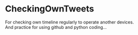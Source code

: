 # CheckingOwnTweets
For checking own timeline regularly to operate another devices.  
And practice for using github and python coding...
